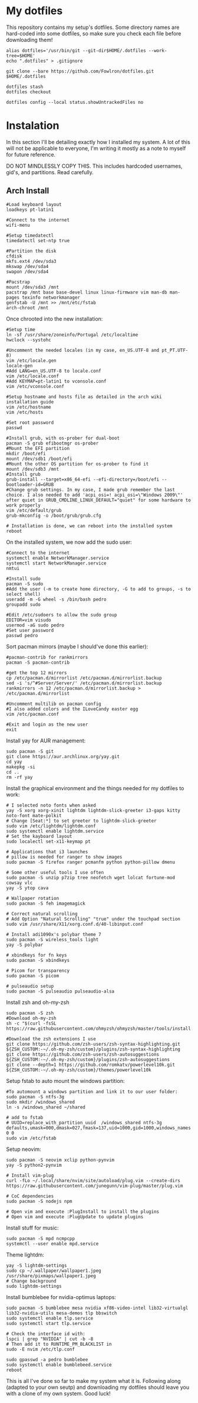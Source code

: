 # My dotfiles
This repository contains my setup's dotfiles.
Some directory names are hard-coded into some dotfiles, so make sure you check each file before downloading them!

    alias dotfiles='/usr/bin/git --git-dir$HOME/.dotfiles --work-tree=$HOME'
    echo ".dotfiles" > .gitignore

    git clone --bare https://github.com/Fowlron/dotfiles.git $HOME/.dotfiles

    dotfiles stash
    dotfiles checkout

    dotfiles config --local status.showUntrackedFiles no

# Instalation
In this section I'll be detailing exactly how I installed my system. A lot of this will not be applicable to everyone, I'm writing it mostly as a note to myself for future reference.

DO NOT MINDLESSLY COPY THIS. This includes hardcoded usernames, gid's, and partitions. Read carefully.

## Arch Install
    #Load keyboard layout
    loadkeys pt-latin1
    
    #Connect to the internet
    wifi-menu
    
    #Setup timedatectl
    timedatectl set-ntp true
    
    #Partition the disk
    cfdisk
    mkfs.ext4 /dev/sda3
    mkswap /dev/sda4
    swapon /dev/sda4
    
    #Pacstrap
    mount /dev/sda3 /mnt
    pacstrap /mnt base base-devel linux linux-firmware vim man-db man-pages texinfo networkmanager
    genfstab -U /mnt >> /mnt/etc/fstab
    arch-chroot /mnt

Once chrooted into the new installation:

    #Setup time
    ln -sf /usr/share/zoneinfo/Portugal /etc/localtime
    hwclock --systohc
    
    #Uncomment the needed locales (in my case, en_US.UTF-8 and pt_PT.UTF-8)
    vim /etc/locale.gen
    locale-gen
    #Add LANG=en_US.UTF-8 to locale.conf
    vim /etc/locale.conf
    #Add KEYMAP=pt-latin1 to vconsole.conf
    vim /etc/vconsole.conf
    
    #Setup hostname and hosts file as detailed in the arch wiki installation guide
    vim /etc/hostname
    vim /etc/hosts
    
    #Set root password
    passwd
    
    #Install grub, with os-prober for dual-boot
    pacman -S grub efibootmgr os-prober
    #Mount the EFI partition
    mkdir /boot/efi
    mount /dev/sdb1 /boot/efi
    #Mount the other OS partition for os-prober to find it
    mount /dev/sdb3 /mnt
    #Install grub
    grub-install --target=x86_64-efi --efi-directory=/boot/efi --bootloader-id=GRUB
    #Change grub settings. In my case, I made grub remember the last choice. I also needed to add 'acpi_osi=! acpi_osi=\"Windows 2009\"' after quiet in GRUB_CMDLINE_LINUX_DEFAULT="quiet" for some hardware to work properly
    vim /etc/default/grub 
    grub-mkconfig -o /boot/grub/grub.cfg
    
    # Installation is done, we can reboot into the installed system
    reboot

On the installed system, we now add the sudo user:

    #Connect to the internet
    systemctl enable NetworkManager.service
    systemctl start NetworkManager.service
    nmtui
    
    #Install sudo
    pacman -S sudo
    #Add the user (-m to create home directory, -G to add to groups, -s to select shell)
    useradd -m -G wheel -s /bin/bash pedro
    groupadd sudo

    #Edit /etc/sudoers to allow the sudo group
    EDITOR=vim visudo
    usermod -aG sudo pedro
    #Set user password
    passwd pedro

Sort pacman mirrors (maybe I should've done this earlier):

    #pacman-contrib for rankmirrors
    pacman -S pacman-contrib
    
    #get the top 12 mirrors
    cp /etc/pacman.d/mirrorlist /etc/pacman.d/mirrorlist.backup
    sed -i 's/^#Server/Server/' /etc/pacman.d/mirrorlist.backup
    rankmirrors -n 12 /etc/pacman.d/mirrorlist.backup > /etc/pacman.d/mirrorlist
    
    #Uncomment multilib on pacman config
    #I also added colors and the ILoveCandy easter egg
    vim /etc/pacman.conf
	
	#Exit and login as the new user
	exit

Install yay for AUR management:

    sudo pacman -S git
    git clone https://aur.archlinux.org/yay.git
    cd yay
    makepkg -si
    cd ..
    rm -rf yay

Install the graphical environment and the things needed for my dotfiles to work:

    # I selected noto fonts when asked
    yay -S xorg xorg-xinit lightdm lightdm-slick-greeter i3-gaps kitty noto-font mate-polkit
    # Change [Seat:*] to set greeter to lightdm-slick-greeter
    sudo vim /etc/lightdm/lightdm.conf
    sudo systemctl enable lightdm.service
    # Set the kayboard layout
    sudo localectl set-x11-keymap pt
    
    # Applications that i3 launches
    # pillow is needed for ranger to show images
    sudo pacman -S firefox ranger pcmanfm python python-pillow dmenu
    
    # Some other useful tools I use often
    sudo pacman -S unzip p7zip tree neofetch wget lolcat fortune-mod cowsay vlc
    yay -S ytop cava
    
    # Wallpaper rotation
    sudo pacman -S feh imagemagick
    
    # Correct natural scrolling
    # Add Option "Natural Scrolling" "true" under the touchpad section
    sudo vim /usr/share/X11/xorg.conf.d/40-libinput.conf
    
    # Install adi1090x's polybar theme 7
    sudo pacman -S wireless_tools light
    yay -S polybar
    
    # xbindkeys for fn keys
    sudo pacman -S xbindkeys
    
    # Picom for transparency
    sudo pacman -S picom
    
    # pulseaudio setup
    sudo pacman -S pulseaudio pulseaudio-alsa

Install zsh and oh-my-zsh

    sudo pacman -S zsh
    #Download oh-my-zsh
    sh -c "$(curl -fsSL https://raw.githubusercontent.com/ohmyzsh/ohmyzsh/master/tools/install.sh)"
    
    #Download the zsh extensions I use
    git clone https://github.com/zsh-users/zsh-syntax-highlighting.git ${ZSH_CUSTOM:-~/.oh-my-zsh/custom}/plugins/zsh-syntax-highlighting
    git clone https://github.com/zsh-users/zsh-autosuggestions ${ZSH_CUSTOM:-~/.oh-my-zsh/custom}/plugins/zsh-autosuggestions
    git clone --depth=1 https://github.com/romkatv/powerlevel10k.git ${ZSH_CUSTOM:-~/.oh-my-zsh/custom}/themes/powerlevel10k

Setup fstab to auto mount the windows partition:

    #To automount a windows partition and link it to our user folder:
    sudo pacman -S ntfs-3g
    sudo mkdir /windows_shared
    ln -s /windows_shared ~/shared
    
    # add to fstab
    # UUID=replace_with_partition_uuid	/windows_shared	ntfs-3g		defaults,umask=000,dmask=027,fmask=137,uid=1000,gid=1000,windows_names 0 0
    sudo vim /etc/fstab

Setup neovim:

    sudo pacman -S neovim xclip python-pynvim
    yay -S python2-pynvim
    
    # Install vim-plug
    curl -fLo ~/.local/share/nvim/site/autoload/plug.vim --create-dirs https://raw.githubusercontent.com/junegunn/vim-plug/master/plug.vim
    
    # CoC dependencies
    sudo pacman -S nodejs npm
    
    # Open vim and execute :PlugInstall to install the plugins
    # Open vim and execute :PlugUpdate to update plugins

Install stuff for music:

    sudo pacman -S mpd ncmpcpp
    systemctl --user enable mpd.service

Theme lightdm:

    yay -S lightdm-settings
    sudo cp ~/.wallpaper/wallpaper1.jpeg /usr/share/pixmaps/wallpaper1.jpeg
    # Change background
    sudo lightdm-settings

Install bumblebee for nvidia-optimus laptops:

    sudo pacman -S bumblebee mesa nvidia xf86-video-intel lib32-virtualgl lib32-nvidia-utils mesa-demos tlp bbswitch
    sudo systemctl enable tlp.service
    sudo systemctl start tlp.service
    
    # Check the interface id with:
    lspci | grep "NVIDIA" | cut -b -8
    # Then add it to RUNTIME_PM_BLACKLIST in 
    sudo -E nvim /etc/tlp.conf
    
    sudo gpasswd -a pedro bumblebee
    sudo systemctl enable bumblebeed.service
    reboot

This is all I've done so far to make my system what it is. Following along (adapted to your own seutp) and downloading my dotfiles should leave you with a clone of my own system. Good luck!

